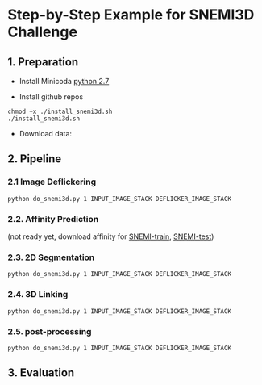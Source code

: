 # Step-by-Step Example for SNEMI3D Challenge

## 1. Preparation

- Install Minicoda [python 2.7](https://conda.io/miniconda.html)

- Install github repos
```
chmod +x ./install_snemi3d.sh
./install_snemi3d.sh
```

- Download data: 

## 2. Pipeline
### 2.1 Image Deflickering
```
python do_snemi3d.py 1 INPUT_IMAGE_STACK DEFLICKER_IMAGE_STACK
```

### 2.2. Affinity Prediction 
(not ready yet, download affinity for [SNEMI-train](), [SNEMI-test]())

### 2.3. 2D Segmentation
```
python do_snemi3d.py 1 INPUT_IMAGE_STACK DEFLICKER_IMAGE_STACK
```

### 2.4. 3D Linking
```
python do_snemi3d.py 1 INPUT_IMAGE_STACK DEFLICKER_IMAGE_STACK
```

### 2.5. post-processing
```
python do_snemi3d.py 1 INPUT_IMAGE_STACK DEFLICKER_IMAGE_STACK
```


## 3. Evaluation
